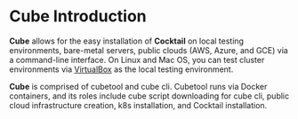 # Cube Introduction

**Cube** allows for the easy installation of **Cocktail** on local testing environments, bare-metal servers, public clouds \(AWS, Azure, and GCE\) via a command-line interface. On Linux and Mac OS, you can test cluster environments via [VirtualBox](https://www.virtualbox.org/) as the local testing environment.

**Cube** is comprised of cubetool and cube cli. Cubetool runs via Docker containers, and its roles include cube script downloading for cube cli, public cloud infrastructure creation, k8s installation, and Cocktail installation.

